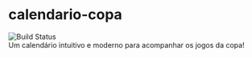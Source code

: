 # calendario-copa
![Build Status](https://img.shields.io/badge/status-conclu%C3%ADdo-green) <br>
Um calendário intuitivo e moderno para acompanhar os jogos da copa! 


